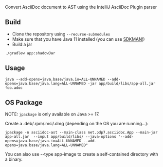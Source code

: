 Convert AsciiDoc document to AST using the IntelliJ AsciiDoc Plugin parser

## Build

* Clone the repository using `--recurse-submodules`
* Make sure that you have Java 11 installed (you can use [SDKMAN!](https://sdkman.io/usage))
* Build a jar

```
./gradlew app:shadowJar
```

## Usage

```
java --add-opens=java.base/java.io=ALL-UNNAMED --add-opens=java.base/java.lang=ALL-UNNAMED -jar app/build/libs/app-all.jar foo.adoc
```

## OS Package

NOTE: `jpackage` is only available on Java >= 17.

Create a .deb/.rpm/.msi/.dmg (depending on the OS you are running...):

```
jpackage -n asciidoc-ast --main-class net.pdp7.asciidoc.App --main-jar app-all.jar  --input app/build/libs/ --java-options "--add-opens=java.base/java.io=ALL-UNNAMED --add-opens=java.base/java.lang=ALL-UNNAMED"
```

You can also use --type app-image to create a self-contained directory with a binary.

